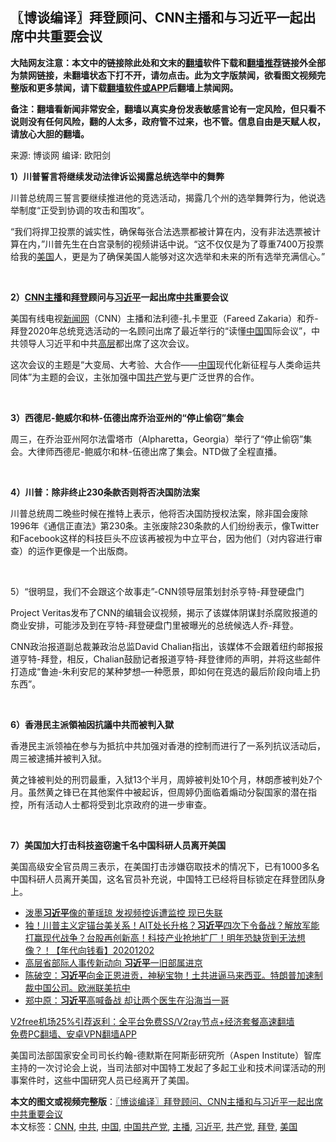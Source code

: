  <h2>〖博谈编译〗拜登顾问、CNN主播和与习近平一起出席中共重要会议</h2> <p class="notice"><b>大陆网友注意：本文中的链接除此处和文末的<a href="https://github.com/bannedbook/fanqiang" >翻墙</a>软件下载和<a href="https://github.com/killgcd/justmysocks/blob/master/README.md">翻墙推荐</a>链接外全部为禁网链接，未翻墙状态下打不开，请勿点击。此为文字版禁闻，欲看图文视频完整版和更多禁闻，请下载<a href="https://github.com/bannedbook/fanqiang">翻墙软件或APP</a>后翻墙上禁闻网。</p><p>备注：翻墙看新闻非常安全，翻墙以真实身份发表敏感言论有一定风险，但只看不说则没有任何风险，翻的人太多，政府管不过来，也不管。信息自由是天赋人权，请放心大胆的翻墙。</b></p>  <div class="entry"> <p>来源:&nbsp;博谈网                      编译:&nbsp;欧阳剑                           </p> <p></p> <p><strong>1）川普誓言将继续发动法律诉讼揭露总统选举中的舞弊</strong></p> <p>川普总统周三誓言要继续推进他的竞选活动，揭露几个州的选举舞弊行为，他说选举制度“正受到协调的攻击和围攻”。</p> <p>“我们将捍卫投票的诚实性，确保每张合法选票都被计算在内，没有非法选票被计算在内，”川普先生在白宫录制的视频讲话中说。“这不仅仅是为了尊重7400万投票给我的<a href="https://www.bannedbook.org/bnews/tag/%e7%be%8e%e5%9b%bd/" class="st_tag internal_tag" rel="tag" title="标签 美国 下的日志">美国</a>人，更是为了确保美国人能够对这次选举和未来的所有选举充满信心。”</p> <p> </p> <p></p> <p><strong>2）<a href="https://www.bannedbook.org/bnews/tag/cnn/" class="st_tag internal_tag" rel="tag" title="标签 CNN 下的日志">CNN</a><a href="https://www.bannedbook.org/bnews/tag/%e4%b8%bb%e6%92%ad/" class="st_tag internal_tag" rel="tag" title="标签 主播 下的日志">主播</a>和<a href="https://www.bannedbook.org/bnews/tag/%e6%8b%9c%e7%99%bb/" class="st_tag internal_tag" rel="tag" title="标签 拜登 下的日志">拜登</a>顾问与<a href="https://www.bannedbook.org/bnews/tag/%e4%b9%a0%e8%bf%91%e5%b9%b3/" class="st_tag internal_tag" rel="tag" title="标签 习近平 下的日志">习近平</a>一起出席<a href="https://www.bannedbook.org/bnews/tag/%e4%b8%ad%e5%85%b1/" class="st_tag internal_tag" rel="tag" title="标签 中共 下的日志">中共</a>重要会议</strong></p>  <p>美国有线电视<span class='wp_keywordlink_affiliate'><a href="https://www.bannedbook.org/" title="新闻网">新闻网</a></span>（CNN）主播和法利德-扎卡里亚（Fareed Zakaria）和乔-拜登2020年总统竞选活动的一名顾问出席了最近举行的“读懂<span class='wp_keywordlink_affiliate'><a href="https://www.bannedbook.org/" title="中国" target="_blank">中国</a></span>国际会议”，中共领导人习近平和中共<span class='wp_keywordlink_affiliate'><a href="https://www.bannedbook.org/bnews/ccpdope/" title="中共高层内幕" target="_blank">高层</a></span>都出席了这次会议。</p> <p>这次会议的主题是“大变局、大考验、大合作——<a href="https://www.bannedbook.org/bnews/tag/%E4%B8%AD%E5%9B%BD/" class="st_tag internal_tag" rel="tag" title="标签 中国 下的日志">中国</a>现代化新征程与人类命运共同体”为主题的会议，主张加强中国<a href="https://www.bannedbook.org/bnews/tag/%e5%85%b1%e4%ba%a7%e5%85%9a/" class="st_tag internal_tag" rel="tag" title="标签 共产党 下的日志">共产党</a>与更广泛世界的合作。</p> <p> </p> <p></p> <p><strong>3）西德尼-鲍威尔和林-伍德出席乔治亚州的“停止偷窃”集会</strong></p> <p>周三，在乔治亚州阿尔法雷塔市（Alpharetta，Georgia）举行了“停止偷窃”集会。大律师西德尼-鲍威尔和林-伍德出席了集会。NTD做了全程直播。</p> <p> </p> <p></p>  <p><strong>4）川普：除非终止230条款否则将否决国防法案</strong></p> <p>川普总统周二晚些时候在推特上表示，他将否决国防授权法案，除非国会废除1996年《通信正直法》第230条。主张废除230条款的人们纷纷表示，像Twitter和Facebook这样的科技巨头不应该再被视为中立平台，因为他们（对内容进行审查）的运作更像是一个出版商。</p> <p> </p> <p></p> <p>5）“很明显，我们不会跟这个故事走”-CNN领导层策划封杀亨特-拜登硬盘门</p> <p>Project Veritas发布了CNN的编辑会议视频，揭示了该媒体阴谋封杀腐败报道的商业安排，可能涉及到在亨特-拜登硬盘门里被曝光的总统候选人乔-拜登。</p> <p>CNN政治报道副总裁兼政治总监David Chalian指出，该媒体不会跟着纽约邮报报道亨特-拜登，相反，Chalian鼓励记者报道亨特-拜登律师的声明，并将这些邮件打造成“鲁迪-朱利安尼的某种梦想&#8211;一种愿景，即如何在竞选的最后阶段向墙上扔东西”。</p> <p> </p>  <p></p> <p><strong>6）香港民主派領袖因抗議中共而被判入獄</strong></p> <p>香港民主派领袖在参与为抵抗中共加强对香港的控制而进行了一系列抗议活动后，周三被逮捕并被判入狱。</p> <p>黄之锋被判处的刑罚最重，入狱13个半月，周婷被判处10个月，林朗彥被判处7个月。虽然黄之锋已在其他案件中被起诉，但周婷仍面临着煽动分裂国家的潜在指控，所有活动人士都将受到北京政府的进一步审查。</p> <p> </p> <p></p> <p><strong>7）美国加大打击科技盗窃逾千名中国科研人员离开美国</strong></p> <p>美国高级安全官员周三表示，在美国打击涉嫌窃取技术的情况下，已有1000多名中国科研人员离开美国，这名官员补充说，中国特工已经将目标锁定在拜登团队身上。</p>  <ul class='op-related-articles' title='相关阅读'> <li><a href='https://www.bannedbook.org/bnews/cbnews/20201202/1440918.html' target='_blank'>泼墨<b>习近平</b>像的董瑶琼 发视频控诉遭监控 现已失联</a></li> <li><a href='https://www.bannedbook.org/bnews/taiwannews/20201202/1440915.html' target='_blank'>独！川普主义定锚台美关系！AIT处长升格？<b>习近平</b>四次下令备战？解放军能打赢现代战争？台股再创新高！科技产业抢地扩厂！明年恐缺货到无法想像？！【年代向钱看】20201202</a></li> <li><a href='https://www.bannedbook.org/bnews/headline/20201202/1440905.html' target='_blank'>高层省部际人事传新动向 <b>习近平</b>一旧部属进京</a></li> <li><a href='https://www.bannedbook.org/bnews/cbnews/20201202/1440892.html' target='_blank'>陈破空：<b>习近平</b>向金正恩进贡，神秘宝物！土共进逼马来西亚。特朗普加速制裁中国公司。欧洲联美抗中</a></li> <li><a href='https://www.bannedbook.org/bnews/comments/20201202/1440880.html' target='_blank'>郑中原：<b>习近平</b>高喊备战 却让两个医生在沿海当一哥</a></li> </ul> <p class="texttj"> <a href="https://github.com/bannedbook/fanqiang/wiki/V2ray%E6%9C%BA%E5%9C%BA" target="_blank">V2free机场25%引荐返利：全平台免费SS/V2ray节点+经济套餐高速翻墙</a><br/> <a href="https://github.com/bannedbook/fanqiang/wiki/%E7%A6%81%E9%97%BB%E7%BD%91%E5%AE%89%E5%8D%93%E7%BF%BB%E5%A2%99%E6%96%B0%E9%97%BBAPP" target="_blank">免费PC翻墙、安卓VPN翻墙APP</a></p><p>美国司法部国家安全司司长约翰-德默斯在阿斯彭研究所（Aspen Institute）智库主持的一次讨论会上说，当司法部对中国特工发起了多起工业和技术间谍活动的刑事案件时，这些中国研究人员已经离开了美国。</p><a name='sharetosocial'></a>       <div><b>本文的图文或视频完整版</b>：<a href='https://www.bannedbook.org/bnews/cbnews/20201203/1441216.html'>〖博谈编译〗拜登顾问、CNN主播和与习近平一起出席中共重要会议</a></div>  </div><!--END ENTRY--> <div class="postfooter"> <div>本文标签：<a href="https://www.bannedbook.org/bnews/tag/cnn/" rel="tag">CNN</a>, <a href="https://www.bannedbook.org/bnews/tag/%e4%b8%ad%e5%85%b1/" rel="tag">中共</a>, <a href="https://www.bannedbook.org/bnews/tag/%E4%B8%AD%E5%9B%BD/" rel="tag">中国</a>, <a href="https://www.bannedbook.org/bnews/tag/%e4%b8%ad%e5%9b%bd%e5%85%b1%e4%ba%a7%e5%85%9a/" rel="tag">中国共产党</a>, <a href="https://www.bannedbook.org/bnews/tag/%e4%b8%bb%e6%92%ad/" rel="tag">主播</a>, <a href="https://www.bannedbook.org/bnews/tag/%e4%b9%a0%e8%bf%91%e5%b9%b3/" rel="tag">习近平</a>, <a href="https://www.bannedbook.org/bnews/tag/%e5%85%b1%e4%ba%a7%e5%85%9a/" rel="tag">共产党</a>, <a href="https://www.bannedbook.org/bnews/tag/%e6%8b%9c%e7%99%bb/" rel="tag">拜登</a>, <a href="https://www.bannedbook.org/bnews/tag/%e7%be%8e%e5%9b%bd/" rel="tag">美国</a></div>  </div><!--END POSTFOOTER--> 